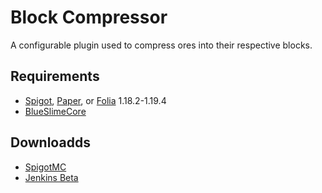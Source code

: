# Block Compressor

A configurable plugin used to compress ores into their respective blocks.

## Requirements

- [Spigot](https://www.spigotmc.org/), [Paper](https://papermc.io/downloads/paper), or [Folia](https://papermc.io/software/folia) 1.18.2-1.19.4
- [BlueSlimeCore](https://www.spigotmc.org/resources/83189/)

## Downloadds

- [SpigotMC](https://www.spigotmc.org/resources/88448/)
- [Jenkins Beta](https://jenkins.sirblobman.xyz/job/SirBlobman/job/Block-Compressor/job/main/)
